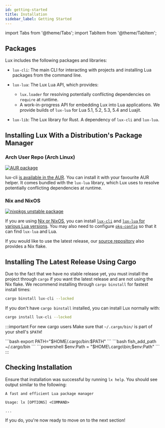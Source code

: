 ```yaml
---
id: getting-started
title: Installation
sidebar_label: Getting Started
---
```


import Tabs from '@theme/Tabs';
import TabItem from '@theme/TabItem';

## Packages

Lux includes the following packages and libraries:

- `lux-cli`: The main CLI for interacting with projects and installing Lua packages
  from the command line.

- `lux-lua`: The Lux Lua API, which provides:
  - `lux.loader` for resolving potentially conflicting dependencies on `require` at runtime.
  - A work-in-progress API for embedding Lux into Lua applications.
  We provide builds of `lux-lua` for Lua 5.1, 5.2, 5.3, 5.4 and Luajit.

- `lux-lib`: The Lux library for Rust. A dependency of `lux-cli` and `lux-lua`.

## Installing Lux With a Distribution's Package Manager

### Arch User Repo (Arch Linux)

[![AUR package](https://repology.org/badge/version-for-repo/aur/lux-cli.svg)](https://aur.archlinux.org/packages/lux-cli)

lux-cli [is available in the AUR](https://aur.archlinux.org/packages/lux-cli).
You can install it with your favourite AUR helper.
It comes bundled with the `lux-lua` library, which Lux uses to resolve potentially
conflicting dependencies at runtime.

### Nix and NixOS

[![nixpkgs unstable package](https://repology.org/badge/version-for-repo/nix_unstable/lux-cli.svg)](https://search.nixos.org/packages?channel=unstable&show=lux-cli&from=0&size=50&sort=relevance&type=packages&query=lux-cli)

If you are using [Nix or NixOS](https://nixos.org/),
you can install [`lux-cli`](https://search.nixos.org/packages?channel=unstable&show=lux-cli&from=0&size=50&sort=relevance&type=packages&query=lux-cli)
and [`lux-lua` for various Lua versions](https://search.nixos.org/packages?channel=unstable&from=0&size=50&sort=relevance&type=packages&query=lux-lua).
You may also need to configure [`pkg-config`](https://search.nixos.org/packages?channel=unstable&show=pkg-config&from=0&size=50&sort=relevance&type=packages&query=pkg-config)
so that it can find `lux-lua` and Lua.

If you would like to use the latest release, our [source repository](https://github.com/nvim-neorocks/lux)
also provides a Nix flake.

## Installing The Latest Release Using Cargo

Due to the fact that we have no stable release yet, you must install the project
through `cargo` if you want the latest release and are not using the Nix flake.
We recommend installing through `cargo binstall` for fastest install times:

```sh
cargo binstall lux-cli --locked
```

If you don't have `cargo binstall` installed, you can install Lux normally with:

```sh
cargo install lux-cli --locked
```

:::important For new cargo users
Make sure that `~/.cargo/bin/` is part of your shell's `$PATH`!

<Tabs>
    <TabItem value="sh" value="bash / zsh">
    ```bash
    export PATH="$HOME/.cargo/bin:$PATH"
    ```
    </TabItem>
    <TabItem value="fish" value="fish">
    ```bash
    fish_add_path ~/.cargo/bin
    ```
    </TabItem>
    <TabItem value="powershell" value="powershell">
    ```powershell
    $env:Path = "$HOME\.cargo\bin;$env:Path"
    ```
    </TabItem>
</Tabs>
:::

## Checking Installation

Ensure that installation was successful by running `lx help`.
You should see output similar to the following:
```
A fast and efficient Lua package manager

Usage: lx [OPTIONS] <COMMAND>

...
```

If you do, you're now ready to move on to the next section!
